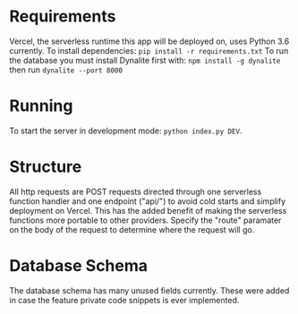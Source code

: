# Requirements
Vercel, the serverless runtime this app will be deployed on, uses Python 3.6 currently.
To install dependencies:
`pip install -r requirements.txt`
To run the database you must install Dynalite first with:
`npm install -g dynalite`
then run
`dynalite --port 8000`

# Running
To start the server in development mode:
`python index.py DEV`.

# Structure
All http requests are POST requests directed through one serverless function handler and one endpoint ("api/") to avoid cold starts and simplify deployment
on Vercel. This has the added benefit of making the serverless functions more
portable to other providers. Specify the "route" paramater on the body of the request to determine where the request will go.

# Database Schema
The database schema has many unused fields currently. These were added in case the feature private code snippets is ever implemented.
